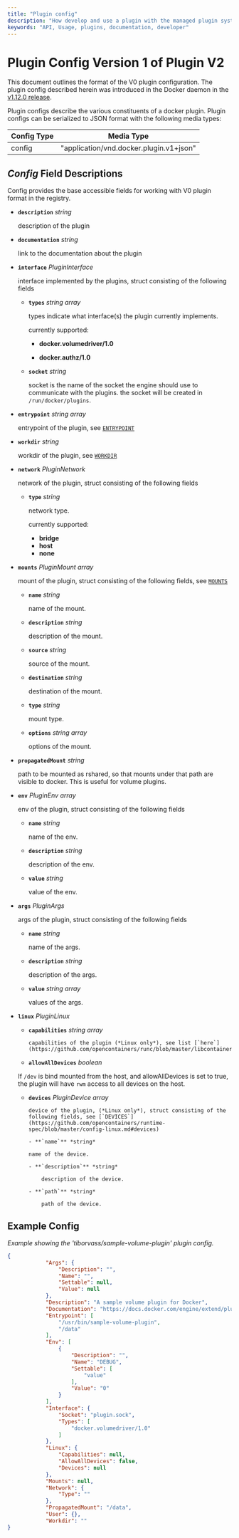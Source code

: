 ```yaml
---
title: "Plugin config"
description: "How develop and use a plugin with the managed plugin system"
keywords: "API, Usage, plugins, documentation, developer"
---
```


<!-- This file is maintained within the docker/docker Github
     repository at https://github.com/docker/docker/. Make all
     pull requests against that repo. If you see this file in
     another repository, consider it read-only there, as it will
     periodically be overwritten by the definitive file. Pull
     requests which include edits to this file in other repositories
     will be rejected.
-->


# Plugin Config Version 1 of Plugin V2

This document outlines the format of the V0 plugin configuration. The plugin
config described herein was introduced in the Docker daemon in the [v1.12.0
release](https://github.com/docker/docker/commit/f37117045c5398fd3dca8016ea8ca0cb47e7312b).

Plugin configs describe the various constituents of a docker plugin. Plugin
configs can be serialized to JSON format with the following media types:

Config Type  | Media Type
------------- | -------------
config  | "application/vnd.docker.plugin.v1+json"


## *Config* Field Descriptions

Config provides the base accessible fields for working with V0 plugin format
 in the registry.

- **`description`** *string*

	description of the plugin

- **`documentation`** *string*

  	link to the documentation about the plugin

- **`interface`** *PluginInterface*

   interface implemented by the plugins, struct consisting of the following fields

    - **`types`** *string array*

      types indicate what interface(s) the plugin currently implements.

      currently supported:

      	- **docker.volumedriver/1.0**

      	- **docker.authz/1.0**

    - **`socket`** *string*

      socket is the name of the socket the engine should use to communicate with the plugins.
      the socket will be created in `/run/docker/plugins`.


- **`entrypoint`** *string array*

   entrypoint of the plugin, see [`ENTRYPOINT`](../reference/builder.md#entrypoint)

- **`workdir`** *string*

   workdir of the plugin, see [`WORKDIR`](../reference/builder.md#workdir)

- **`network`** *PluginNetwork*

   network of the plugin, struct consisting of the following fields

    - **`type`** *string*

      network type.

      currently supported:

      	- **bridge**
      	- **host**
      	- **none**

- **`mounts`** *PluginMount array*

   mount of the plugin, struct consisting of the following fields, see [`MOUNTS`](https://github.com/opencontainers/runtime-spec/blob/master/config.md#mounts)

    - **`name`** *string*

	  name of the mount.

    - **`description`** *string*

      description of the mount.

    - **`source`** *string*

	  source of the mount.

    - **`destination`** *string*

	  destination of the mount.

    - **`type`** *string*

      mount type.

    - **`options`** *string array*

	  options of the mount.

- **`propagatedMount`** *string*

   path to be mounted as rshared, so that mounts under that path are visible to docker. This is useful for volume plugins.

- **`env`** *PluginEnv array*

   env of the plugin, struct consisting of the following fields

    - **`name`** *string*

	  name of the env.

    - **`description`** *string*

      description of the env.

    - **`value`** *string*

	  value of the env.

- **`args`** *PluginArgs*

   args of the plugin, struct consisting of the following fields

    - **`name`** *string*

	  name of the args.

    - **`description`** *string*

      description of the args.

    - **`value`** *string array*

	  values of the args.

- **`linux`** *PluginLinux*

    - **`capabilities`** *string array*

          capabilities of the plugin (*Linux only*), see list [`here`](https://github.com/opencontainers/runc/blob/master/libcontainer/SPEC.md#security)

    - **`allowAllDevices`** *boolean*

	If `/dev` is bind mounted from the host, and allowAllDevices is set to true, the plugin will have `rwm` access to all devices on the host.

    - **`devices`** *PluginDevice array*

          device of the plugin, (*Linux only*), struct consisting of the following fields, see [`DEVICES`](https://github.com/opencontainers/runtime-spec/blob/master/config-linux.md#devices)

          - **`name`** *string*

	      name of the device.

          - **`description`** *string*

              description of the device.

          - **`path`** *string*

              path of the device.

## Example Config

*Example showing the 'tiborvass/sample-volume-plugin' plugin config.*

```json
{
            "Args": {
                "Description": "",
                "Name": "",
                "Settable": null,
                "Value": null
            },
            "Description": "A sample volume plugin for Docker",
            "Documentation": "https://docs.docker.com/engine/extend/plugins/",
            "Entrypoint": [
                "/usr/bin/sample-volume-plugin",
                "/data"
            ],
            "Env": [
                {
                    "Description": "",
                    "Name": "DEBUG",
                    "Settable": [
                        "value"
                    ],
                    "Value": "0"
                }
            ],
            "Interface": {
                "Socket": "plugin.sock",
                "Types": [
                    "docker.volumedriver/1.0"
                ]
            },
            "Linux": {
                "Capabilities": null,
                "AllowAllDevices": false,
                "Devices": null
            },
            "Mounts": null,
            "Network": {
                "Type": ""
            },
            "PropagatedMount": "/data",
            "User": {},
            "Workdir": ""
}
```
